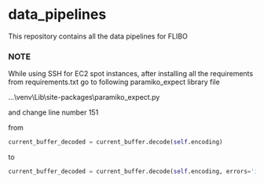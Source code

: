 # data_pipelines
This repository contains all the data pipelines for FLIBO

### NOTE 
While using SSH for EC2 spot instances, after installing all the requirements from requirements.txt go to following paramiko_expect library file

...\venv\Lib\site-packages\paramiko_expect.py

and change line number 151

from

```python
current_buffer_decoded = current_buffer.decode(self.encoding)
```

to

```python
current_buffer_decoded = current_buffer.decode(self.encoding, errors='ignore')
```
